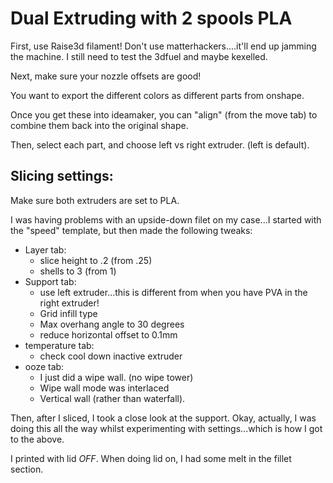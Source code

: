 # Dual Extruding with 2 spools PLA

First, use Raise3d filament!  Don't use matterhackers....it'll end up jamming the machine.  I still need to test the 3dfuel and maybe kexelled.

Next, make sure your nozzle offsets are good!  

You want to export the different colors as different parts from onshape.

Once you get these into ideamaker, you can "align" (from the move tab) to combine them back into the original shape.  

Then, select each part, and choose left vs right extruder.  (left is default).

## Slicing settings:
Make sure both extruders are set to PLA.

I was having problems with an upside-down filet on my case...I started with the "speed" template, but then made the following tweaks:
* Layer tab:  
  * slice height to .2 (from .25)
  * shells  to 3 (from 1)
* Support tab:
  * use left extruder...this is different from when you have PVA in the right extruder!
  * Grid infill type
  * Max overhang angle to 30 degrees
  * reduce horizontal offset to 0.1mm
* temperature tab:
  * check cool down inactive extruder
* ooze tab:
  *  I just did a wipe wall.  (no wipe tower)
  *  Wipe wall mode  was interlaced
  *  Vertical wall (rather than waterfall).

Then, after I sliced, I took a close look at the support.   Okay, actually, I was doing this all the way whilst experimenting with settings...which is how I
got to the above.

I printed with lid *OFF*.   When doing lid on, I had some melt in the fillet section.


